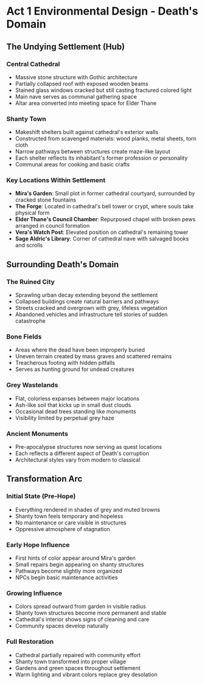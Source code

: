 # Act 1 Environmental Design - Death's Domain

## The Undying Settlement (Hub)

### Central Cathedral
- Massive stone structure with Gothic architecture
- Partially collapsed roof with exposed wooden beams
- Stained glass windows cracked but still casting fractured colored light
- Main nave serves as communal gathering space
- Altar area converted into meeting space for Elder Thane

### Shanty Town
- Makeshift shelters built against cathedral's exterior walls
- Constructed from scavenged materials: wood planks, metal sheets, torn cloth
- Narrow pathways between structures create maze-like layout
- Each shelter reflects its inhabitant's former profession or personality
- Communal areas for cooking and basic crafts

### Key Locations Within Settlement
- **Mira's Garden**: Small plot in former cathedral courtyard, surrounded by cracked stone fountains
- **The Forge**: Located in cathedral's bell tower or crypt, where souls take physical form
- **Elder Thane's Council Chamber**: Repurposed chapel with broken pews arranged in council formation
- **Vera's Watch Post**: Elevated position on cathedral's remaining tower
- **Sage Aldric's Library**: Corner of cathedral nave with salvaged books and scrolls

## Surrounding Death's Domain

### The Ruined City
- Sprawling urban decay extending beyond the settlement
- Collapsed buildings create natural barriers and pathways
- Streets cracked and overgrown with grey, lifeless vegetation
- Abandoned vehicles and infrastructure tell stories of sudden catastrophe

### Bone Fields
- Areas where the dead have been improperly buried
- Uneven terrain created by mass graves and scattered remains
- Treacherous footing with hidden pitfalls
- Serves as hunting ground for undead creatures

### Grey Wastelands
- Flat, colorless expanses between major locations
- Ash-like soil that kicks up in small dust clouds
- Occasional dead trees standing like monuments
- Visibility limited by perpetual grey haze

### Ancient Monuments
- Pre-apocalypse structures now serving as quest locations
- Each reflects a different aspect of Death's corruption
- Architectural styles vary from modern to classical

## Transformation Arc

### Initial State (Pre-Hope)
- Everything rendered in shades of grey and muted browns
- Shanty town feels temporary and hopeless
- No maintenance or care visible in structures
- Oppressive atmosphere of stagnation

### Early Hope Influence
- First hints of color appear around Mira's garden
- Small repairs begin appearing on shanty structures
- Pathways become slightly more organized
- NPCs begin basic maintenance activities

### Growing Influence
- Colors spread outward from garden in visible radius
- Shanty town structures become more permanent and stable
- Cathedral's interior shows signs of cleaning and care
- Community spaces develop naturally

### Full Restoration
- Cathedral partially repaired with community effort
- Shanty town transformed into proper village
- Gardens and green spaces throughout settlement
- Warm lighting and vibrant colors replace grey desolation
